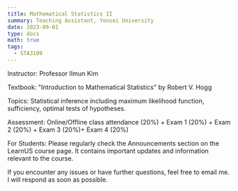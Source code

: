 ```yaml
---
title: Mathematical Statistics II
summary: Teaching Assistant, Yonsei University
date: 2023-09-01
type: docs
math: true
tags:
  - STA3109
---
```

Instructor: Professor Ilmun Kim

Textbook: "Introduction to Mathematical Statistics" by Robert V. Hogg

Topics: Statistical inference including maximum likelihood function, sufficiency, optimal tests of hypotheses.

Assessment: Online/Offline class attendance (20%) + Exam 1 (20%) + Exam 2 (20%) + Exam 3 (20%)+ Exam 4 (20%)

For Students: Please regularly check the Announcements section on the LearnUS course page. It contains important updates and information relevant to the course.

If you encounter any issues or have further questions, feel free to email me. I will respond as soon as possible.
